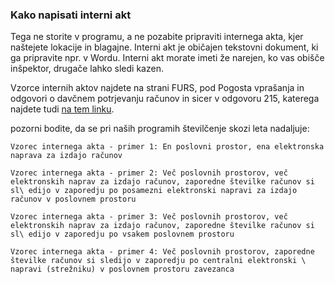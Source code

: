 

### Kako napisati interni akt

Tega ne storite v programu, a ne pozabite pripraviti internega akta, kjer naštejete lokacije in blagajne. Interni akt je običajen tekstovni dokument, ki ga 
pripravite npr. v Wordu. Interni akt morate imeti že narejen, ko vas obišče inšpektor, drugače lahko sledi kazen.

Vzorce internih aktov najdete na strani FURS, pod Pogosta vprašanja in odgovori o davčnem potrjevanju računov in sicer v odgovoru 215, katerega najdete tudi 
[na tem linku](https://www.racunovodja.com/clanki.asp?clanek=8962#_Toc433366090).

pozorni bodite, da se pri naših programih številčenje skozi leta nadaljuje:

    Vzorec internega akta - primer 1: En poslovni prostor, ena elektronska naprava za izdajo računov

    Vzorec internega akta - primer 2: Več poslovnih prostorov, več elektronskih naprav za izdajo računov, zaporedne številke računov si sl\ edijo v zaporedju po posamezni elektronski napravi za izdajo računov v poslovnem prostoru

    Vzorec internega akta - primer 3: Več poslovnih prostorov, več elektronskih naprav za izdajo računov, zaporedne številke računov si sl\ edijo v zaporedju po vsakem poslovnem prostoru

    Vzorec internega akta - primer 4: Več poslovnih prostorov, zaporedne številke računov si sledijo v zaporedju po centralni elektronski \ napravi (strežniku) v poslovnem prostoru zavezanca
